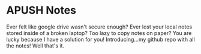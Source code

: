 # APUSH Notes

Ever felt like google drive wasn't secure enough?
Ever lost your local notes stored inside of a broken laptop?
Too lazy to copy notes on paper?
You are lucky because I have a solution for you! Introducing...my github repo with all the notes!
Well that's it.
